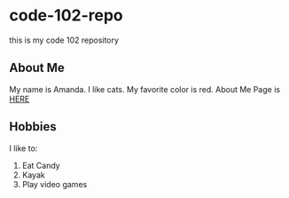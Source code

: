 # code-102-repo
this is my code 102 repository

## About Me
My name is Amanda. I like cats. My favorite color is red. 
About Me Page is [HERE](about)

## Hobbies
I like to:
1. Eat Candy
2. Kayak
3. Play video games
